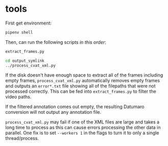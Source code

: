 # tools

First get environment:

```bash
pipenv shell
```

Then, can run the following scripts *in this order*:
```bash
extract_frames.py

cd output_symlink
../process_cvat_xml.py
```

If the disk doesn't have enough space to extract all of the frames
including empty frames, `process_cvat_xml.py` automatically removes
empty frames and outputs an `error*.txt` file showing all of the
filepaths that were not processed correctly. This can be fed into
`extract_frames.py` to filter the video paths.

If the filtered annotation comes out empty, the resulting Datumaro
conversion will not output any annotation file.

`process_cvat_xml.py` may fail if one of the XML files are large
and takes a long time to process as this can cause errors processing
the other data in parallel. One fix is to set `--workers 1` in the
flags to turn it to only a single thread/process.
